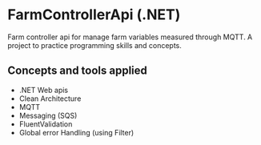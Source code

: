 # FarmControllerApi (.NET)

Farm controller api for manage farm variables measured through MQTT. A project to practice programming skills and concepts.

## Concepts and tools applied

- .NET Web apis
- Clean Architecture
- MQTT
- Messaging (SQS)
- FluentValidation
- Global error Handling (using Filter)


